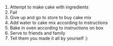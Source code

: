 1. Attempt to make cake with ingredients
2. Fail
3. Give up and go to store to buy cake mix
4. Add water to cake mix according to instructions
5. Bake in oven according to instructions on box
6. Serve to friends and family 
7. Tell them you made it all by yourself :)